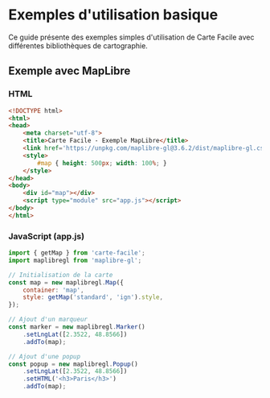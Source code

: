 # Exemples d'utilisation basique

Ce guide présente des exemples simples d'utilisation de Carte Facile avec différentes bibliothèques de cartographie.

## Exemple avec MapLibre

### HTML
```html
<!DOCTYPE html>
<html>
<head>
    <meta charset="utf-8">
    <title>Carte Facile - Exemple MapLibre</title>
    <link href='https://unpkg.com/maplibre-gl@3.6.2/dist/maplibre-gl.css' rel='stylesheet' />
    <style>
        #map { height: 500px; width: 100%; }
    </style>
</head>
<body>
    <div id="map"></div>
    <script type="module" src="app.js"></script>
</body>
</html>
```

### JavaScript (app.js)
```javascript
import { getMap } from 'carte-facile';
import maplibregl from 'maplibre-gl';

// Initialisation de la carte
const map = new maplibregl.Map({
    container: 'map',
    style: getMap('standard', 'ign').style,
});

// Ajout d'un marqueur
const marker = new maplibregl.Marker()
    .setLngLat([2.3522, 48.8566])
    .addTo(map);

// Ajout d'une popup
const popup = new maplibregl.Popup()
    .setLngLat([2.3522, 48.8566])
    .setHTML('<h3>Paris</h3>')
    .addTo(map);
```